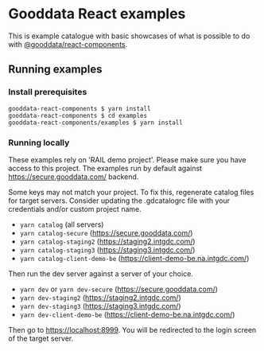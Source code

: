 # Gooddata React examples

This is example catalogue with basic showcases of what is possible to do with [@gooddata/react-components](https://github.com/gooddata/gooddata-react-components).

## Running examples

### Install prerequisites

```
gooddata-react-components $ yarn install
gooddata-react-components $ cd examples
gooddata-react-components/examples $ yarn install
```

### Running locally

These examples rely on 'RAIL demo project'. Please make sure you have access to this project. The examples run by default against https://secure.gooddata.com/ backend.

Some keys may not match your project. To fix this, regenerate catalog files for target servers. Consider updating the .gdcatalogrc file with your credentials and/or custom project name.

* `yarn catalog` (all servers)
* `yarn catalog-secure` (https://secure.gooddata.com/)
* `yarn catalog-staging2` (https://staging2.intgdc.com/)
* `yarn catalog-staging3` (https://staging3.intgdc.com/)
* `yarn catalog-client-demo-be` (https://client-demo-be.na.intgdc.com/)

Then run the dev server against a server of your choice.

* `yarn dev` or `yarn dev-secure` (https://secure.gooddata.com/)
* `yarn dev-staging2` (https://staging2.intgdc.com/)
* `yarn dev-staging3` (https://staging3.intgdc.com/)
* `yarn dev-client-demo-be` (https://client-demo-be.na.intgdc.com/)

Then go to [https://localhost:8999](https://localhost:8999). You will be redirected to the login screen of the target server.
